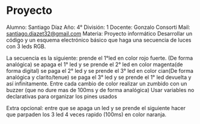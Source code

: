 # Proyecto
Alumno: Santiago Díaz
Año: 4°
División: 1
Docente: Gonzalo Consorti
Mail: santiago.diazet32@gmail.com
Materia: Proyecto informático
Desarrollar un código y un esquema electrónico básico que haga una secuencia de luces con 3 leds RGB.

La secuencia es la siguiente: 
prende el 1°led en color rojo fuerte. (De forma analógica)
se apaga el 1° led y se prende el 2° led en color magenta(de forma digital)
se paga el 2° led y se prende el 3° led en color cian(De forma analógica y clarito/tenue)
se paga el 3° led y se prende el 1° led  devuelta y así infinitamente.
Entre cada cambio de color realizar un zumbido con un buzzer (que no dure mas de 100ms y de forma analógica)
Usar variables no declarativas para organizar los pines usados

Extra opcional: entre que se apaga un led y se prende el siguiente hacer que parpaden los 3 led 4 veces rapido (100ms) en color naranja.
